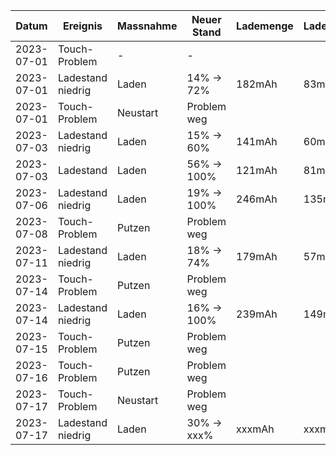 Datum     |Ereignis         |Massnahme|Neuer Stand|Lademenge|Ladedauer|Anschluss |
----------|-----------------|---------|-----------|---------|---------|----------|
2023-07-01|Touch-Problem    |-        |-          |         |         |          |
2023-07-01|Ladestand niedrig|Laden    |14% ->  72%|182mAh   | 83min   |PC - USB-A|
2023-07-01|Touch-Problem    |Neustart |Problem weg|         |         |          |
2023-07-03|Ladestand niedrig|Laden    |15% ->  60%|141mAh   | 60min   |PC - USB-A|
2023-07-03|Ladestand        |Laden    |56% -> 100%|121mAh   | 81min   |PC - USB-A|
2023-07-06|Ladestand niedrig|Laden    |19% -> 100%|246mAh   |135min   |PC - USB-A|
2023-07-08|Touch-Problem    |Putzen   |Problem weg|         |         |          |
2023-07-11|Ladestand niedrig|Laden    |18% ->  74%|179mAh   | 57min   |PC - USB-A|
2023-07-14|Touch-Problem    |Putzen   |Problem weg|         |         |          |
2023-07-14|Ladestand niedrig|Laden    |16% -> 100%|239mAh   |149min   |PC - USB-A|
2023-07-15|Touch-Problem    |Putzen   |Problem weg|         |         |          |
2023-07-16|Touch-Problem    |Putzen   |Problem weg|         |         |          |
2023-07-17|Touch-Problem    |Neustart |Problem weg|         |         |          |
2023-07-17|Ladestand niedrig|Laden    |30% -> xxx%|xxxmAh   |xxxmin   |PC - USB-A|
